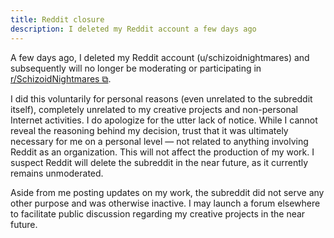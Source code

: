 ```yaml
---
title: Reddit closure
description: I deleted my Reddit account a few days ago
---
```


A few days ago, I deleted my Reddit account (u/schizoidnightmares) and subsequently will no longer be moderating or participating in <a href="https://www.reddit.com/r/SchizoidNightmares/" target="_blank">r/SchizoidNightmares ⧉</a>.

I did this voluntarily for personal reasons (even unrelated to the subreddit itself), completely unrelated to my creative projects and non-personal Internet activities. I do apologize for the utter lack of notice. While I cannot reveal the reasoning behind my decision, trust that it was ultimately necessary for me on a personal level — not related to anything involving Reddit as an organization. This will not affect the production of my work. I suspect Reddit will delete the subreddit in the near future, as it currently remains unmoderated.

Aside from me posting updates on my work, the subreddit did not serve any other purpose and was otherwise inactive. I may launch a forum elsewhere to facilitate public discussion regarding my creative projects in the near future.
